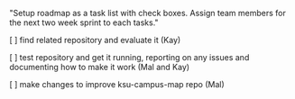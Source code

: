 "Setup roadmap as a task list with check boxes. Assign team members for the next two week sprint to each tasks."

[ ] find related repository and evaluate it (Kay)

[ ] test repository and get it running, reporting on any issues and documenting how to make it work (Mal and Kay)

[ ] make changes to improve ksu-campus-map repo (Mal)
